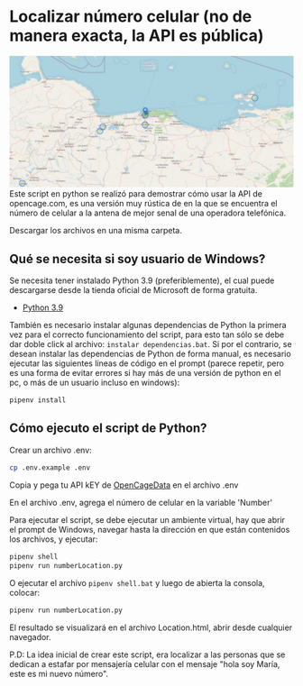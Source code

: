# Localizar número celular (no de manera exacta, la API es pública)
<!-- Sección portada del repositorio -->
<a href="#">
    <img src="./portada.jpg" />
</a>
Este script en python se realizó para demostrar cómo usar la API de opencage.com, es una versión muy rústica de en la que se encuentra el número de celular a la antena de mejor senal de una operadora telefónica. 

Descargar los archivos en una misma carpeta.

## Qué se necesita si soy usuario de Windows?

Se necesita tener instalado Python 3.9 (preferiblemente), el cual puede descargarse desde la tienda oficial de Microsoft de forma gratuita.

- [Python 3.9](https://www.microsoft.com/store/productId/9P7QFQMJRFP7)


También es necesario instalar algunas dependencias de Python la primera vez para el correcto funcionamiento del script, para esto tan sólo se debe dar doble click al archivo: `instalar dependencias.bat`. Si por el contrario, se desean instalar las dependencias de Python de forma manual, es necesario ejecutar las siguientes líneas de código en el prompt (parece repetir, pero es una forma de evitar errores si hay más de una versión de python en el pc, o más de un usuario incluso en windows):

```sh
pipenv install
```

## Cómo ejecuto el script de Python?

Crear un archivo .env:

```sh
cp .env.example .env
```
Copia y pega tu API kEY de [OpenCageData](https://opencagedata.com/) en el archivo .env

En el archivo .env, agrega el número de celular en la variable 'Number'

Para ejecutar el script, se debe ejecutar un ambiente virtual, hay que abrir el prompt de Windows, navegar hasta la dirección en que están contenidos los archivos, y ejecutar:

```sh
pipenv shell
pipenv run numberLocation.py
```

O ejecutar el archivo `pipenv shell.bat` y luego de abierta la consola, colocar:

```sh
pipenv run numberLocation.py
```


El resultado se visualizará en el archivo Location.html, abrir desde cualquier navegador.

P.D: La idea inicial de crear este script, era localizar a las personas que se dedican a estafar por mensajería celular con el mensaje "hola soy María, este es mi nuevo número". 